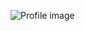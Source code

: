 ![Profile image](https://avatars0.githubusercontent.com/u/73854336?s=400&u=b4a0a6156fa43fd9c8c517a32d6d5bd857a651e0&v=4)
